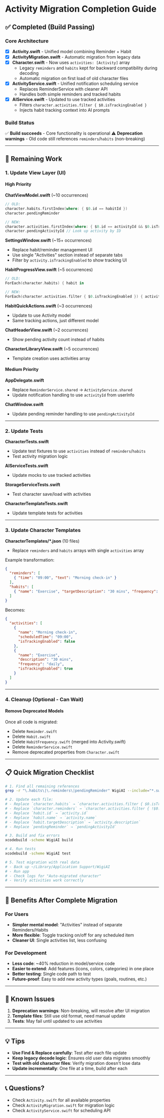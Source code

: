 # Activity Migration Completion Guide

## ✅ Completed (Build Passing)

### Core Architecture
- [x] **Activity.swift** - Unified model combining Reminder + Habit
- [x] **ActivityMigration.swift** - Automatic migration from legacy data
- [x] **Character.swift** - Now uses `activities: [Activity]` array
  - Legacy `reminders` and `habits` kept for backward compatibility during decoding
  - Automatic migration on first load of old character files
- [x] **ActivityService.swift** - Unified notification scheduling service
  - Replaces ReminderService with cleaner API
  - Handles both simple reminders and tracked habits
- [x] **AIService.swift** - Updated to use tracked activities
  - Filters `character.activities.filter { $0.isTrackingEnabled }`
  - Injects habit tracking context into AI prompts

### Build Status
✅ **Build succeeds** - Core functionality is operational
⚠️ **Deprecation warnings** - Old code still references `reminders`/`habits` (non-breaking)

---

## 🚧 Remaining Work

### 1. Update View Layer (UI)

#### High Priority
**ChatViewModel.swift** (~10 occurrences)
```swift
// OLD:
character.habits.firstIndex(where: { $0.id == habitId })
character.pendingReminder

// NEW:
character.activities.firstIndex(where: { $0.id == activityId && $0.isTrackingEnabled })
character.pendingActivityId // Look up activity by ID
```

**SettingsWindow.swift** (~15+ occurrences)
- Replace habit/reminder management UI
- Use single "Activities" section instead of separate tabs
- Filter by `activity.isTrackingEnabled` to show tracking UI

**HabitProgressView.swift** (~5 occurrences)
```swift
// OLD:
ForEach(character.habits) { habit in

// NEW:
ForEach(character.activities.filter { $0.isTrackingEnabled }) { activity in
```

**HabitQuickActions.swift** (~3 occurrences)
- Update to use Activity model
- Same tracking actions, just different model

**ChatHeaderView.swift** (~2 occurrences)
- Show pending activity count instead of habits

**CharacterLibraryView.swift** (~5 occurrences)
- Template creation uses activities array

#### Medium Priority
**AppDelegate.swift**
- Replace `ReminderService.shared` → `ActivityService.shared`
- Update notification handling to use `activityId` from userInfo

**ChatWindow.swift**
- Update pending reminder handling to use `pendingActivityId`

---

### 2. Update Tests

**CharacterTests.swift**
- Update test fixtures to use `activities` instead of `reminders`/`habits`
- Test activity migration logic

**AIServiceTests.swift**
- Update mocks to use tracked activities

**StorageServiceTests.swift**
- Test character save/load with activities

**CharacterTemplateTests.swift**
- Update template tests for activities

---

### 3. Update Character Templates

**CharacterTemplates/*.json** (10 files)
- Replace `reminders` and `habits` arrays with single `activities` array

Example transformation:
```json
{
  "reminders": [
    { "time": "09:00", "text": "Morning check-in" }
  ],
  "habits": [
    { "name": "Exercise", "targetDescription": "30 mins", "frequency": "daily" }
  ]
}
```

Becomes:
```json
{
  "activities": [
    {
      "name": "Morning check-in",
      "scheduledTime": "09:00",
      "isTrackingEnabled": false
    },
    {
      "name": "Exercise",
      "description": "30 mins",
      "frequency": "daily",
      "isTrackingEnabled": true
    }
  ]
}
```

---

### 4. Cleanup (Optional - Can Wait)

#### Remove Deprecated Models
Once all code is migrated:
- Delete `Reminder.swift`
- Delete `Habit.swift`
- Delete `HabitFrequency.swift` (merged into Activity.swift)
- Delete `ReminderService.swift`
- Remove deprecated properties from `Character.swift`

---

## 📋 Quick Migration Checklist

```bash
# 1. Find all remaining references
grep -r "\.habits\|\.reminders\|pendingReminder" WigiAI --include="*.swift" | grep -v "build/"

# 2. Update each file:
# - Replace `character.habits` → `character.activities.filter { $0.isTrackingEnabled }`
# - Replace `character.reminders` → `character.activities.filter { !$0.isTrackingEnabled || $0.scheduledTime != nil }`
# - Replace `habit.id` → `activity.id`
# - Replace `habit.name` → `activity.name`
# - Replace `habit.targetDescription` → `activity.description`
# - Replace `pendingReminder` → `pendingActivityId`

# 3. Build and fix errors
xcodebuild -scheme WigiAI build

# 4. Run tests
xcodebuild -scheme WigiAI test

# 5. Test migration with real data
# - Back up ~/Library/Application Support/WigiAI
# - Run app
# - Check logs for "Auto-migrated character"
# - Verify activities work correctly
```

---

## 🎯 Benefits After Complete Migration

### For Users
- **Simpler mental model**: "Activities" instead of separate Reminders/Habits
- **More flexible**: Toggle tracking on/off for any scheduled item
- **Cleaner UI**: Single activities list, less confusing

### For Development
- **Less code**: ~40% reduction in model/service code
- **Easier to extend**: Add features (icons, colors, categories) in one place
- **Better testing**: Single code path to test
- **Future-proof**: Easy to add new activity types (goals, routines, etc.)

---

## 🐛 Known Issues

1. **Deprecation warnings**: Non-breaking, will resolve after UI migration
2. **Template files**: Still use old format, need manual update
3. **Tests**: May fail until updated to use activities

---

## 💡 Tips

- **Use Find & Replace carefully**: Test after each file update
- **Keep legacy decode logic**: Ensures old user data migrates smoothly
- **Test with old character files**: Verify migration doesn't lose data
- **Update incrementally**: One file at a time, build after each

---

## 📞 Questions?

- Check `Activity.swift` for all available properties
- Check `ActivityMigration.swift` for migration logic
- Check `ActivityService.swift` for scheduling API
